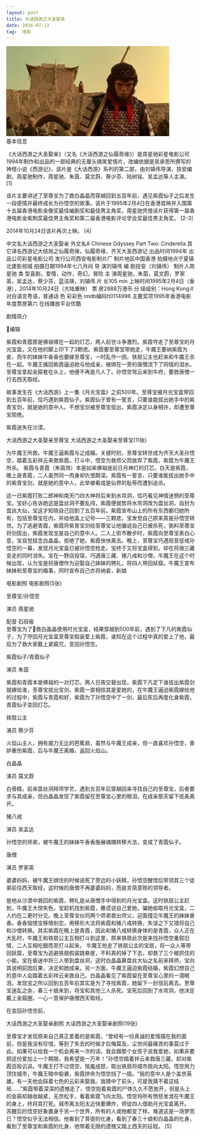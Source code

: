 ```yaml
---
layout: post
title: 大话西游之大圣娶亲
date: 2016-07-13   
tag:  电影 
---
```

<div>
  <img src="/images/22.jpg">
  </div>
基本信息 


《大话西游之大圣娶亲》（又名《大话西游之仙履奇缘》）是周星驰彩星电影公司1994年制作和出品的一部经典的无厘头搞笑爱情片，改编依据是吴承恩所撰写的神怪小说《西游记》，该片是《大话西游》系列的第二部，由刘镇伟导演，技安编剧，周星驰制作，周星驰、朱茵、莫文蔚、蔡少芬、陆树铭、吴孟达等人主演。 [1]  

该片主要讲述了至尊宝为了救白晶晶而穿越回到五百年前，遇见紫霞仙子之后发生一段感情并最终成长为孙悟空的故事。该片于1995年2月4日在香港首映并入围第十五届香港电影金像奖最佳编剧奖和最佳男主角奖，周星驰凭借该片获得第一届香港电影金紫荆奖最佳男主角奖和第二届香港电影评论学会奖最佳男主角奖。 [2-3]  

2014年10月24日该片再次上映。 [4]  

中文名大话西游之大圣娶亲 外文名A Chinese Odyssey Part Two: Cinderella 其它译名西游记大结局之仙履奇缘，仙履奇缘，齐天大圣西游记  出品时间1994年 出品公司彩星电影公司 发行公司西安电影制片厂 制片地区中国香港 拍摄地点宁夏镇北堡影视城 拍摄日期1994年七八月间 导    演刘镇伟 编    剧技安（刘镇伟） 制片人周星驰 类    型喜剧，爱情，动作，奇幻，冒险 主    演周星驰，朱茵，莫文蔚，罗家英，吴孟达，蔡少芬，蓝洁瑛，刘镇伟 片    长105 min 上映时间1995年2月4日（香港），2014年10月24日（大陆重映） 票    房2888万港币 分    级级别：Hong Kong:II 对白语言粤语，普通话 色    彩彩色 imdb编码tt0114996 主要奖项1995年香港电影年度票房第六 在线播放平台优酷 
   


剧情简介

编辑

紫霞和青霞原是佛祖缠在一起的灯芯，两人前世斗争激烈。紫霞夺走了至尊宝的月光宝盒，又在他的脚上印下了3颗痣。紫霞要至尊宝带她走，牛魔王要纳紫霞为妾，而牛的妹妹牛香香也要嫁至尊宝，一时乱作一团。铁扇公主也赶来和牛魔王杀在一起。牛魔王擒回紫霞逼迫她与他成亲，被绑在一旁的唐僧流下了同情的泪水。至尊宝拿起金箍套在头上，他便不再是凡人了。孙悟空驾云来到牛府，要救唐僧一行去西天取经。

故事发生在《大话西游》上一集《月光宝盒》之前500年。至尊宝被月光宝盒带回到五百年前，恰巧遇到紫霞仙子。紫霞仙子曾有一誓言，只要谁能拔出她手中的紫青宝剑，就是她的意中人。不想宝剑被至尊宝拔出，紫霞决定以身相许，却遭至尊宝拒绝。

紫霞迷失在沙漠，

大话西游之大圣娶亲至尊宝
大话西游之大圣娶亲至尊宝(11张) 



 为牛魔王所救。牛魔王逼紫霞与之成婚。关键时刻，至尊宝转世成为齐天大圣孙悟空，踏着五彩祥云来救紫霞。打斗中，悟空为救师父而放弃了紫霞，紫霞为牛魔王所杀。
紫霞与青霞（朱茵饰）本是如来佛祖座前日月神灯的灯芯，白天是紫霞，晚上是青霞，二人虽然同一肉身却仇恨颇深。紫霞有一誓言，只要谁能拔出她手中的紫青宝剑，就是她的意中人，此举被看成是仙界的耻辱而遭到追杀。

这一日紫霞打败二郎神和南天门四大神将后来到水帘洞，恰巧看见神情迷惘的至尊宝。宝好心告诉她这是盘丝洞不要乱闯，紫霞便就势将水帘洞改为盘丝洞，自封为盘丝大仙，宝这才知晓自己回到了五百年前。紫霞宣布山上的所有东西都归她所有，包括至尊宝在内，并给他盖上记号——三颗痣，宝发觉自己原来真是孙悟空转世。为了逃避青霞，紫霞将紫青宝剑给至尊宝让他骗说自己已被杀死，孰料至尊宝将剑拔出，紫霞发现宝是自己的意中人。二人上街市散步时，紫霞向至尊宝表白心意，宝自觉挂念白晶晶，拒绝了她，紫霞怏怏离去。晚上，至尊宝巧遇观音惩戒孙悟空的一幕，发现月光宝盒已被孙悟空抢走。宝终于又将宝盒得到，却在将唐三藏变走的同时消失。宝在一野店投宿，巧遇唐三藏、猪八戒和沙僧，牛魔王在这个时候出现，认为宝是将唐僧作为迎娶自己妹妹的聘礼，将四人带回妖窟。牛魔王宣布妹妹和至尊宝的婚事，同时宣布自己亦将纳妾，新娘

电影剧照
电影剧照(5张) 

至尊宝/孙悟空  

演员 周星驰  

配音  石班瑜  
至尊宝为了救白晶晶使用时光宝盒，结果穿越到500年前，遇到了下凡的紫霞仙子，为了夺回月光宝盒至尊宝假装爱上紫霞，谁知在这个过程中真的爱上了他，最后为了救大家戴上紧箍咒，变回孙悟空。 

 

 紫霞仙子/青霞仙子  

演员 朱茵  


紫霞和青霞本是佛祖的一对灯芯，两人日夜交替出现，紫霞下凡定下谁拔出紫霞剑就嫁给谁，至尊宝拔出宝剑，紫霞一直相信其是爱她的，在牛魔王逼迫紫霞嫁给他的过程中，紫霞与青霞和好，紫霞为了孙悟空中了一剑，最后死后再度化身紫霞，青霞仙子变回灯芯。 

 

 铁扇公主  

演员 蔡少芬  


火焰山主人，拥有威力无比的芭蕉扇，虽然与牛魔王成亲，但一直喜欢孙悟空，善妒重伤紫霞，后与牛魔王离婚，返回火焰山。 

 

 白晶晶  

演员 莫文蔚  


白骨精，前来盘丝洞拜师学艺，遇到五百年后穿越回来寻找自己的至尊宝，后者要求与其成亲，但白晶晶发现了紫霞留在至尊宝心里的眼泪，在成亲那天留下纸条离开。 

 

 猪八戒  

演员 吴孟达  


孙悟空的师弟，被牛魔王的妹妹牛香香施展魂魄转移大法，变成了青霞仙子。 

 

 唐僧  

演员 罗家英  


婆婆妈妈，被牛魔王绑住的时候说死了旁边的小妖精，孙悟空醒悟后带领其三个徒弟前往西天取经，这时候的唐僧不再婆婆妈妈，而是言简意赅的领导者。



 是他从沙漠中救回的紫霞，聘礼是从唐僧手中得到的月光宝盒。这时铁扇公主赶到，牛魔王大惊失色，宝趁机找到紫霞，撒谎说自己爱她，骗她偷取月光宝盒，二人约在二更时分见。晚上至尊宝伙同两个师弟救出师父，迎面撞见牛魔王的妹妹香香。香香恼恨宝移情别恋，用移形大法将紫霞和猪八戒转换，失误之下又错将自己和沙僧转换。其实紫霞在晚上是青霞，因此和猪八戒转换身体的是青霞，众人正在大乱时，牛魔王和铁扇公主互相打斗到这里，原来铁扇此次是来找孙悟空重叙旧情，二人互相吃醋而至打斗起来。
牛魔王抢走了铁扇公主的宝扇，将一众人等带回妖窟，至尊宝为逃避铁扇假装跳悬崖，不料真的掉了下去，却救了三个被抓住的小偷。宝在昏迷中将三人带到盘丝洞，这时白晶晶慕盘丝大仙之名前来拜师，宝向其说明前因后果，决定和她成亲。另一方面，牛魔王逼迫紫霞结婚，紫霞幻想自己的意中人会踏着五彩祥云来救自己。白晶晶看见了紫霞留在至尊宝心里的一滴眼泪，发现宝之所以回到五百年前其实是为了寻找紫霞，她留下一封信后离去。至尊宝迷乱之余，春三十娘来到，将宝和其他三人杀死。宝死后回到了水帘洞，他决定戴上金箍圈，一心一意保护唐僧西天取经。

在变回孙悟空前，

大话西游之大圣娶亲剧照
大话西游之大圣娶亲剧照(19张) 



 至尊宝才发现原来自己真正爱着的是紫霞，“曾经有一份真诚的爱情摆在我的面前，但是我没有珍惜，等到了失去的时候才后悔莫及，尘世间最痛苦的事莫过于此。如果可以给我一个机会再来一次的话，我会跟那个女孩子说我爱她，如果非要把这份爱加上一个期限，我希望是一万年！”孙悟空踏着祥云来救唐三藏，却对紫霞百般讥讽。牛魔王打不过悟空，恼羞成怒，取出铁扇将城市扇向太阳。悟空用力顶住城市，牛魔王暗中偷袭，紫霞拼命为悟空挡了一插。“我的意中人是个盖世英雄，有一天他会踩着七色的云彩来娶我。我猜中了前头，可是我猜不着这结局……”紫霞带着深深的遗憾走了，悟空抱着紫霞的尸体久久不愿放开，但是头上的金箍却越收越紧，无奈松手，看着紫霞飞向太阳。悟空将所有愤怒发泄在牛魔王的身上，终将其打死。城市离太阳太近快要爆炸，师徒四人借助月光宝盒离开。
苏醒后的悟空好象置身于另一个世界，所有的人或物都变了样。难道这是一场梦而已？悟空似乎无法相信。他看到了菩提的化身，看到了春三十娘和白晶晶的化身，看到了至尊宝和紫霞的化身，他带着无限的遗憾又踏上西天的征程。 [5] 
